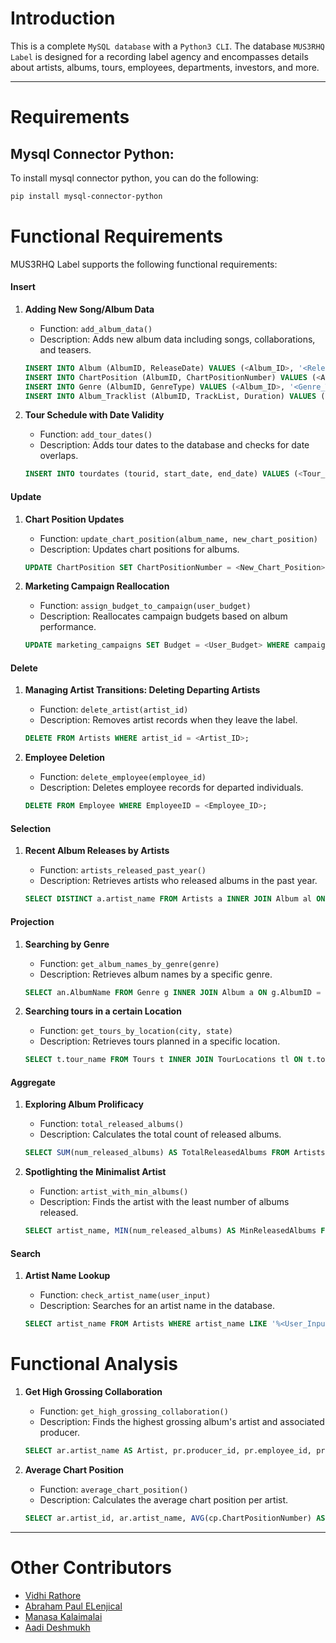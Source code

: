 # Introduction

This is a complete `MySQL database` with a `Python3 CLI`. The database `MUS3RHQ Label` is designed for a recording label agency and encompasses details about artists, albums, tours, employees, departments, investors, and more. 

----

# Requirements

## Mysql Connector Python:

To install mysql connector python, you can do the following:

```sh
pip install mysql-connector-python
```

# Functional Requirements

MUS3RHQ Label supports the following functional requirements:


#### Insert
1. **Adding New Song/Album Data**
   - Function: `add_album_data()`
   - Description: Adds new album data including songs, collaborations, and teasers.

    ```sql
    INSERT INTO Album (AlbumID, ReleaseDate) VALUES (<Album_ID>, '<Release_Date>');
    INSERT INTO ChartPosition (AlbumID, ChartPositionNumber) VALUES (<Album_ID>, <Chart_Position>);
    INSERT INTO Genre (AlbumID, GenreType) VALUES (<Album_ID>, '<Genre_Type>');
    INSERT INTO Album_Tracklist (AlbumID, TrackList, Duration) VALUES (<Album_ID>, '<Tracklist>', <Duration>);
    ```

2. **Tour Schedule with Date Validity**
   - Function: `add_tour_dates()`
   - Description: Adds tour dates to the database and checks for date overlaps.

    ```sql
    INSERT INTO tourdates (tourid, start_date, end_date) VALUES (<Tour_ID>, '<Start_Date>', '<End_Date>');
    ```

#### Update
1. **Chart Position Updates**
   - Function: `update_chart_position(album_name, new_chart_position)`
   - Description: Updates chart positions for albums.

    ```sql
    UPDATE ChartPosition SET ChartPositionNumber = <New_Chart_Position> WHERE AlbumID = <Album_ID>;
    ```

2. **Marketing Campaign Reallocation**
   - Function: `assign_budget_to_campaign(user_budget)`
   - Description: Reallocates campaign budgets based on album performance.

    ```sql
    UPDATE marketing_campaigns SET Budget = <User_Budget> WHERE campaign_name = '<Campaign_Name>';
    ```

#### Delete
1. **Managing Artist Transitions: Deleting Departing Artists**
   - Function: `delete_artist(artist_id)`
   - Description: Removes artist records when they leave the label.

    ```sql
    DELETE FROM Artists WHERE artist_id = <Artist_ID>;
    ```

2. **Employee Deletion**
   - Function: `delete_employee(employee_id)`
   - Description: Deletes employee records for departed individuals.

    ```sql
    DELETE FROM Employee WHERE EmployeeID = <Employee_ID>;
    ```

#### Selection
1. **Recent Album Releases by Artists**
   - Function: `artists_released_past_year()`
   - Description: Retrieves artists who released albums in the past year.

    ```sql
    SELECT DISTINCT a.artist_name FROM Artists a INNER JOIN Album al ON a.album_id = al.AlbumID WHERE al.ReleaseDate >= DATE_SUB(NOW(), INTERVAL 1 YEAR);
    ```

#### Projection
1. **Searching by Genre**
   - Function: `get_album_names_by_genre(genre)`
   - Description: Retrieves album names by a specific genre.

    ```sql
    SELECT an.AlbumName FROM Genre g INNER JOIN Album a ON g.AlbumID = a.AlbumID INNER JOIN AlbumName an ON a.CoverID = an.CoverID WHERE g.GenreType = '<Genre>';
    ```

2. **Searching tours in a certain Location**
   - Function: `get_tours_by_location(city, state)`
   - Description: Retrieves tours planned in a specific location.

    ```sql
    SELECT t.tour_name FROM Tours t INNER JOIN TourLocations tl ON t.tour_id = tl.tour_id WHERE tl.city = '<City>' AND tl.state = '<State>';
    ```

#### Aggregate
1. **Exploring Album Prolificacy**
   - Function: `total_released_albums()`
   - Description: Calculates the total count of released albums.

    ```sql
    SELECT SUM(num_released_albums) AS TotalReleasedAlbums FROM Artists;
    ```

2. **Spotlighting the Minimalist Artist**
   - Function: `artist_with_min_albums()`
   - Description: Finds the artist with the least number of albums released.

    ```sql
    SELECT artist_name, MIN(num_released_albums) AS MinReleasedAlbums FROM Artists;
    ```

#### Search
1. **Artist Name Lookup**
   - Function: `check_artist_name(user_input)`
   - Description: Searches for an artist name in the database.

    ```sql
    SELECT artist_name FROM Artists WHERE artist_name LIKE '%<User_Input>%';
    ```

# Functional Analysis

1. **Get High Grossing Collaboration**
   - Function: `get_high_grossing_collaboration()`
   - Description: Finds the highest grossing album's artist and associated producer.

    ```sql
    SELECT ar.artist_name AS Artist, pr.producer_id, pr.employee_id, pr.total_revenue AS Producer_Revenue FROM Album a JOIN Artists ar ON a.album_id = ar.album_id JOIN Producers pr ON ar.producer_id = pr.producer_id WHERE a.total_revenue = (SELECT MAX(total_revenue) FROM Album);
    ```

2. **Average Chart Position**
   - Function: `average_chart_position()`
   - Description: Calculates the average chart position per artist.

    ```sql
    SELECT ar.artist_id, ar.artist_name, AVG(cp.ChartPositionNumber) AS AverageChartPosition FROM Artists ar JOIN Album al ON ar.album_id = al.album_id JOIN ChartPosition cp ON al.AlbumID = cp.AlbumID GROUP BY ar.artist_id, ar.artist_name;
    ```


----
# Other Contributors

- [Vidhi Rathore](https://github.com/vidhirathore)
- [Abraham Paul ELenjical](https://github.com/abracodeabra1)
- [Manasa Kalaimalai](https://github.com/manasakalaimalai/)
- [Aadi Deshmukh](https://github.com/dsatrier)
